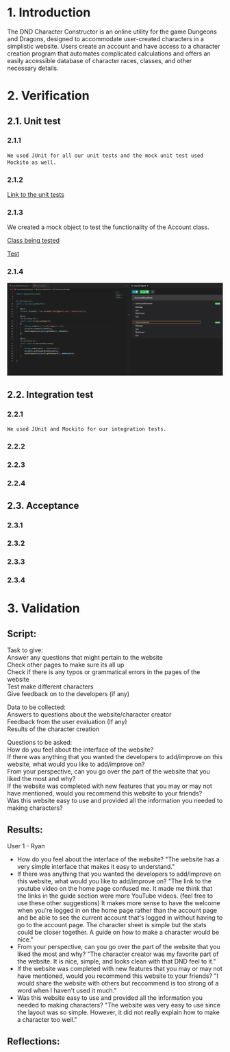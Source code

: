 # 1. Introduction
The DND Character Constructor is an online utility for the game Dungeons and Dragons, designed to accommodate user-created characters in a simplistic website. Users create an account and have access to a character creation program that automates complicated calculations and offers an easily accessible database of character races, classes, and other necessary details.

# 2. Verification
## 2.1. Unit test
  ### 2.1.1
    We used JUnit for all our unit tests and the mock unit test used Mockito as well.
    
  ### 2.1.2
  [Link to the unit tests](https://github.com/cloudandr0id/DNDCharacterCreation/tree/main/project_backend/tests/unitTests)
  
  ### 2.1.3
  We created a mock object to test the functionality of the Account class.
  
  [Class being tested](https://github.com/cloudandr0id/DNDCharacterCreation/blob/main/project_backend/database%20classes/Account.java)
  
  [Test](https://github.com/cloudandr0id/DNDCharacterCreation/blob/main/project_backend/tests/unitTests/AccountMockTest.java)
  
  ### 2.1.4
  ![Mock object test passing](https://github.com/cloudandr0id/DNDCharacterCreation/blob/main/project_documentation/cs386_deliverables/D7/MockUnitTest.JPG?raw=true)
  
## 2.2. Integration test
  ### 2.2.1
    We used JUnit and Mockito for our integration tests.
  ### 2.2.2
  ### 2.2.3
  ### 2.2.4
## 2.3. Acceptance
  ### 2.3.1
  ### 2.3.2
  ### 2.3.3
  ### 2.3.4

# 3. Validation
  ## Script:  
  Task to give:  
    Answer any questions that might pertain to the website  
    Check other pages to make sure its all up  
    Check if there is any typos or grammatical errors in the pages of the website  
    Test make different characters  
    Give feedback on to the developers (if any)  

  Data to be collected:  
    Answers to questions about the website/character creator  
    Feedback from the user evaluation (If any)  
    Results of the character creation  

  Questions to be asked:  
    How do you feel about the interface of the website?  
    If there was anything that you wanted the developers to add/improve on this website, what would you like to add/improve on?  
    From your perspective, can you go over the part of the website that you liked the most and why?  
    If the website was completed with new features that you may or may not have mentioned, would you recommend this website to your friends?  
    Was this website easy to use and provided all the information you needed to making characters?  

  ## Results:
  User 1 - Ryan
  
  - How do you feel about the interface of the website?
  "The website has a very simple interface that makes it easy to understand."
  - If there was anything that you wanted the developers to add/improve on this website, what would you like to add/improve on?
  "The link to the youtube video on the home page confused me. It made me think that the links in the guide section were more YouTube videos. (feel free to use these other suggestions) It makes more sense to have the welcome when you're logged in on the home page rather than the account page and be able to see the current account that's logged in without having to go to the account page. The character sheet is simple but the stats could be closer together. A guide on how to make a character would be nice."
  - From your perspective, can you go over the part of the website that you liked the most and why?
  "The character creator was my favorite part of the website. It is nice, simple, and looks clean with that DND feel to it."
  - If the website was completed with new features that you may or may not have mentioned, would you recommend this website to your friends?
  "I would share the website with others but reccommend is too strong of a word when I haven't used it much."
  - Was this website easy to use and provided all the information you needed to making characters?
  "The website was very easy to use since the layout was so simple. However, it did not really explain how to make a character too well."
  
  ## Reflections:
